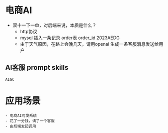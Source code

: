 # 电商AI

- 双十一下一单，对后端来说，本质是什么？
    - http协议
    - mysql 插入一条记录
        order表
        order_id 2023AEDG
    - 由于天气原因，在路上会晚几天，请用openai 生成一条客服消息发送给用户

## AI客服 prompt skills
    AIGC 




# 应用场景
    - 电商AI可发系统
    - 花了一分钱，请了一个客服
    - 由后端发起调用